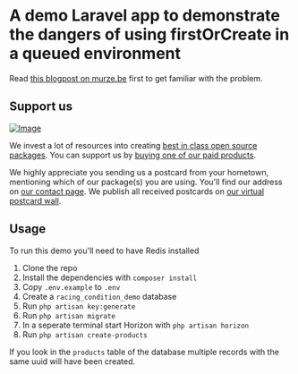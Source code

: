 # A demo Laravel app to demonstrate the dangers of using firstOrCreate in a queued environment

Read [this blogpost on murze.be](https://murze.be/breaking-laravels-firstorcreate-using-race-conditions) first to get familiar with the problem.

## Support us

[![Image](https://github-ads.s3.eu-central-1.amazonaws.com/first-or-create-racing-condition-demo.jpg)](https://spatie.be/github-ad-click/first-or-create-racing-condition-demo)

We invest a lot of resources into creating [best in class open source packages](https://spatie.be/open-source). You can support us by [buying one of our paid products](https://spatie.be/open-source/support-us).

We highly appreciate you sending us a postcard from your hometown, mentioning which of our package(s) you are using. You'll find our address on [our contact page](https://spatie.be/about-us). We publish all received postcards on [our virtual postcard wall](https://spatie.be/open-source/postcards).

## Usage

To run this demo you'll need to have Redis installed

1. Clone the repo
2. Install the dependencies with `composer install`
3. Copy `.env.example` to `.env`
4. Create a `racing_condition_demo` database
5. Run `php artisan key:generate`
6. Run `php artisan migrate`
7. In a seperate terminal start Horizon with `php artisan horizon`
8. Run `php artisan create-products`

If you look in the `products` table of the database multiple records with the same uuid will have been created.
